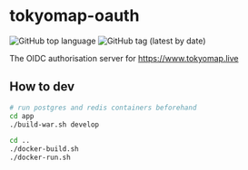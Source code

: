 # tokyomap-oauth

<img alt="GitHub top language" src="https://img.shields.io/github/languages/top/xyzsince2014/tokyomap-oauth">
<img alt="GitHub tag (latest by date)" src="https://img.shields.io/github/v/tag/xyzsince2014/tokyomap-oauth">

The OIDC authorisation server for https://www.tokyomap.live

## How to dev
```bash
# run postgres and redis containers beforehand
cd app
./build-war.sh develop

cd ..
./docker-build.sh
./docker-run.sh
```
